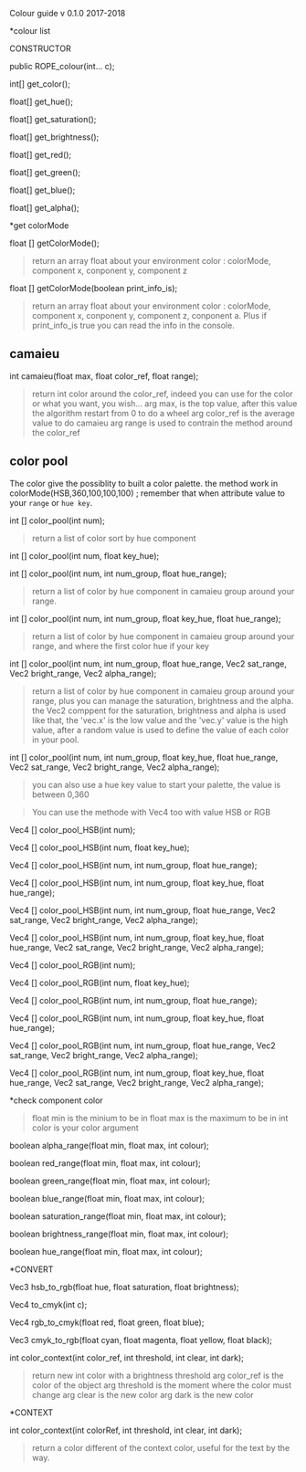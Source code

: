 Colour guide
v 0.1.0
2017-2018

*colour list

CONSTRUCTOR

public ROPE_colour(int... c);

int[] get_color();

float[] get_hue();

float[] get_saturation();

float[] get_brightness();

float[] get_red();

float[] get_green();

float[] get_blue();

float[] get_alpha();



*get colorMode


float [] getColorMode();
>return an array float about your environment color : colorMode, component x, conponent y, component z

float [] getColorMode(boolean print_info_is);
>return an array float about your environment color : colorMode, component x, conponent y, component z, conponent a. Plus if print_info_is true you can read the info in the console.

camaieu
--
int camaieu(float max, float color_ref, float range);
>return int color around the color_ref, indeed you can use for the color or what you want, you wish...
>arg max, is the top value, after this value the algorithm restart from 0 to do a wheel
>arg color_ref is the average value to do camaieu
>arg range is used to contrain the method around the color_ref

color pool
--
The color give the possiblity to built a color palette.
the method work in colorMode(HSB,360,100,100,100) ;
remember that when attribute value to your `range` or `hue key`.

int [] color_pool(int num);
>return a list of color sort by hue component

int [] color_pool(int num, float key_hue);

int [] color_pool(int num, int num_group, float hue_range);
>return a list of color by hue component in camaieu group around your range.

int [] color_pool(int num, int num_group, float key_hue, float hue_range);
>return a list of color by hue component in camaieu group around your range, and where the first color hue if your key

int [] color_pool(int num, int num_group, float hue_range, Vec2 sat_range, Vec2 bright_range, Vec2 alpha_range);
>return a list of color by hue component in camaieu group around your range, plus you can manage the saturation, brightness and the alpha.
>the Vec2 comppent for the saturation, brightness and alpha is used like that, the 'vec.x' is the low value and the 'vec.y' value is the high value, after a random value is used to define the value of each color in your pool.

int [] color_pool(int num, int num_group, float key_hue, float hue_range, Vec2 sat_range, Vec2 bright_range, Vec2 alpha_range);
>you can also use a hue key value to start your palette, the value is between 0,360

>You can use the methode with Vec4 too with value HSB or RGB

Vec4 [] color_pool_HSB(int num);

Vec4 [] color_pool_HSB(int num, float key_hue);

Vec4 [] color_pool_HSB(int num, int num_group, float hue_range);

Vec4 [] color_pool_HSB(int num, int num_group, float key_hue, float hue_range);

Vec4 [] color_pool_HSB(int num, int num_group, float hue_range, Vec2 sat_range, Vec2 bright_range, Vec2 alpha_range);

Vec4 [] color_pool_HSB(int num, int num_group, float key_hue, float hue_range, Vec2 sat_range, Vec2 bright_range, Vec2 alpha_range);

Vec4 [] color_pool_RGB(int num);

Vec4 [] color_pool_RGB(int num, float key_hue);

Vec4 [] color_pool_RGB(int num, int num_group, float hue_range);

Vec4 [] color_pool_RGB(int num, int num_group, float key_hue, float hue_range);

Vec4 [] color_pool_RGB(int num, int num_group, float hue_range, Vec2 sat_range, Vec2 bright_range, Vec2 alpha_range);

Vec4 [] color_pool_RGB(int num, int num_group, float key_hue, float hue_range, Vec2 sat_range, Vec2 bright_range, Vec2 alpha_range);


*check component color

>float min is the minium to be in
>float max is the maximum to be in
>int color is your color argument

boolean alpha_range(float min, float max, int colour);

boolean red_range(float min, float max, int colour);

boolean green_range(float min, float max, int colour);

boolean blue_range(float min, float max, int colour);

boolean saturation_range(float min, float max, int colour);

boolean brightness_range(float min, float max, int colour);

boolean hue_range(float min, float max, int colour);





*CONVERT

Vec3 hsb_to_rgb(float hue, float saturation, float brightness);

Vec4 to_cmyk(int c);

Vec4 rgb_to_cmyk(float red, float green, float blue);

Vec3 cmyk_to_rgb(float cyan, float magenta, float yellow, float black);

int color_context(int color_ref, int threshold, int clear, int dark);
>return new int color with a brightness threshold
>arg color_ref is the color of the object
>arg threshold is the moment where the color must change
>arg clear is the new color
>arg dark is the new color



*CONTEXT

int color_context(int colorRef, int threshold, int clear, int dark);
>return a color different of the context color, useful for the text by the way.




